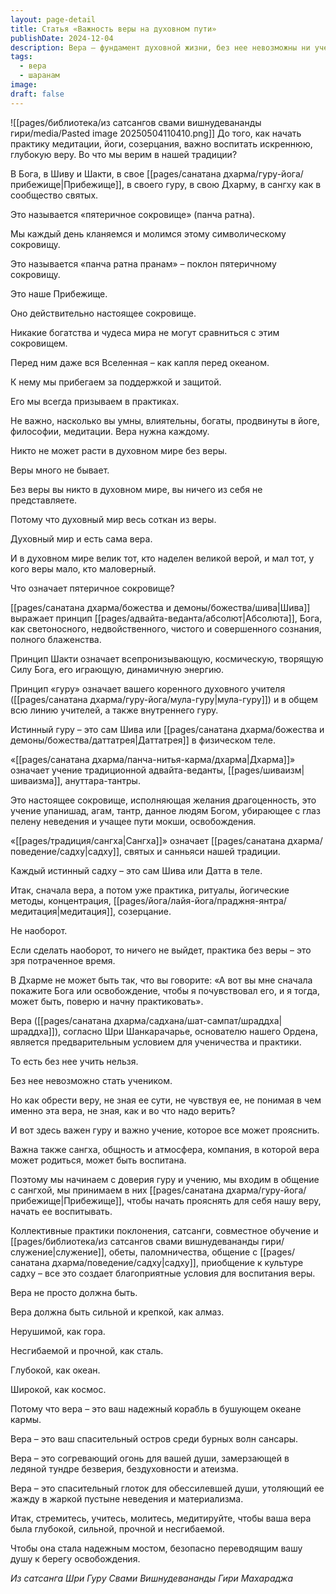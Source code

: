 ```yaml
---
layout: page-detail
title: Статья «Важность веры на духовном пути»
publishDate: 2024-12-04
description: Вера – фундамент духовной жизни, без нее невозможны ни ученичество, ни успешная практика. Истинная вера строится на «пятеричном сокровище» – Боге, Шиве-Шакти, гуру, Дхарме и сангхе, и должна быть крепкой, глубокой и несгибаемой, чтобы стать опорой на пути к освобождению.
tags:
  - вера
  - шаранам
image: 
draft: false
---
```

![[pages/библиотека/из сатсангов свами вишнудевананды гири/media/Pasted image 20250504110410.png]]
До того, как начать практику медитации, йоги, созерцания, важно воспитать искреннюю, глубокую веру. Во что мы верим в нашей традиции?

 В Бога, в Шиву и Шакти, в свое [[pages/санатана дхарма/гуру-йога/прибежище|Прибежище]], в своего гуру, в свою Дхарму, в сангху как в сообщество святых.

 Это называется «пятеричное сокровище» (панча ратна).

 Мы каждый день кланяемся и молимся этому символическому сокровищу.

 Это называется «панча ратна пранам» – поклон пятеричному сокровищу.

 Это наше Прибежище.

 Оно действительно настоящее сокровище.

 Никакие богатства и чудеса мира не могут сравниться с этим сокровищем.

 Перед ним даже вся Вселенная – как капля перед океаном.

 К нему мы прибегаем за поддержкой и защитой.

 Его мы всегда призываем в практиках.

 Не важно, насколько вы умны, влиятельны, богаты, продвинуты в йоге, философии, медитации. Вера нужна каждому.

 Никто не может расти в духовном мире без веры.

 Веры много не бывает.

 Без веры вы никто в духовном мире, вы ничего из себя не представляете.

 Потому что духовный мир весь соткан из веры.

 Духовный мир и есть сама вера.

 И в духовном мире велик тот, кто наделен великой верой, и мал тот, у кого веры мало, кто маловерный.

 Что означает пятеричное сокровище?

 [[pages/санатана дхарма/божества и демоны/божества/шива|Шива]] выражает принцип [[pages/адвайта-веданта/абсолют|Абсолюта]], Бога, как светоносного, недвойственного, чистого и совершенного сознания, полного блаженства.

 Принцип Шакти означает всепронизывающую, космическую, творящую Силу Бога, его играющую, динамичную энергию.

 Принцип «гуру» означает вашего коренного духовного учителя ([[pages/санатана дхарма/гуру-йога/мула-гуру|мула-гуру]]) и в общем всю линию учителей, а также внутреннего гуру.

 Истинный гуру – это сам Шива или [[pages/санатана дхарма/божества и демоны/божества/даттатрея|Даттатрея]] в физическом теле.

 «[[pages/санатана дхарма/панча-нитья-карма/дхарма|Дхарма]]» означает учение традиционной адвайта-веданты, [[pages/шиваизм|шиваизма]], ануттара-тантры.

 Это настоящее сокровище, исполняющая желания драгоценность, это учение упанишад, агам, тантр, данное людям Богом, убирающее с глаз пелену неведения и учащее пути мокши, освобождения.

 «[[pages/традиция/сангха|Сангха]]» означает [[pages/санатана дхарма/поведение/садху|садху]], святых и санньяси нашей традиции.

 Каждый истинный садху – это сам Шива или Датта в теле.

 Итак, сначала вера, а потом уже практика, ритуалы, йогические методы, концентрация, [[pages/йога/лайя-йога/праджня-янтра/медитация|медитация]], созерцание.

 Не наоборот.

 Если сделать наоборот, то ничего не выйдет, практика без веры – это зря потраченное время.

 В Дхарме не может быть так, что вы говорите: «А вот вы мне сначала покажите Бога или освобождение, чтобы я почувствовал его, и я тогда, может быть, поверю и начну практиковать».

 Вера ([[pages/санатана дхарма/садхана/шат-сампат/шраддха|шраддха]]), согласно Шри Шанкарачарье, основателю нашего Ордена, является предварительным условием для ученичества и практики.

 То есть без нее учить нельзя.

 Без нее невозможно стать учеником.

 Но как обрести веру, не зная ее сути, не чувствуя ее, не понимая в чем именно эта вера, не зная, как и во что надо верить?

 И вот здесь важен гуру и важно учение, которое все может прояснить.

 Важна также сангха, общность и атмосфера, компания, в которой вера может родиться, может быть воспитана.

 Поэтому мы начинаем с доверия гуру и учению, мы входим в общение с сангхой, мы принимаем в них [[pages/санатана дхарма/гуру-йога/прибежище|Прибежище]], чтобы начать прояснять для себя нашу веру, начать ее воспитывать.

 Коллективные практики поклонения, сатсанги, совместное обучение и [[pages/библиотека/из сатсангов свами вишнудевананды гири/служение|служение]], обеты, паломничества, общение с [[pages/санатана дхарма/поведение/садху|садху]], приобщение к культуре садху – все это создает благоприятные условия для воспитания веры.

 Вера не просто должна быть.

 Вера должна быть сильной и крепкой, как алмаз.

 Нерушимой, как гора.

 Несгибаемой и прочной, как сталь.

 Глубокой, как океан.

 Широкой, как космос.

 Потому что вера – это ваш надежный корабль в бушующем океане кармы.

 Вера – это ваш спасительный остров среди бурных волн сансары.

 Вера – это согревающий огонь для вашей души, замерзающей в ледяной тундре безверия, бездуховности и атеизма.

 Вера – это спасительный глоток для обессилевшей души, утоляющий ее жажду в жаркой пустыне неведения и материализма.

 Итак, стремитесь, учитесь, молитесь, медитируйте, чтобы ваша вера была глубокой, сильной, прочной и несгибаемой.

 Чтобы она стала надежным мостом, безопасно переводящим вашу душу к берегу освобождения.
  
 *Из сатсанга Шри Гуру Свами Вишнудевананды Гири Махараджа*